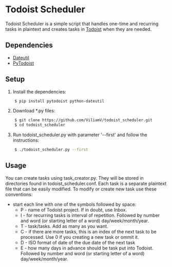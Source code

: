 # Todoist Scheduler
Todoist Scheduler is a simple script that handles one-time and recurring tasks in plaintext and creates tasks in [Todoist](http://www.todoist.com) when they are needed.

## Dependencies
- [Dateutil](https://dateutil.readthedocs.io/en/stable/)
- [PyTodoist](https://github.com/Garee/pytodoist)

## Setup
1. Install the dependencies:
```bash
    $ pip install pytodoist python-dateutil
```
2. Download *.py files:
```bash
    $ git clone https://github.com/ViliamV/todoist_scheduler.git
    $ cd todoist_scheduler
```
3. Run todoist_scheduler.py with parameter '--first' and follow the instructions:
```bash
    $ ./todoist_scheduler.py --first
```
## Usage
You can create tasks using task_creator.py. They will be stored in directories found in todoist_scheduler.conf.
Each task is a separate plaintext file that can be easily modified.
To modify or create new task use these conventions:
- start each line with one of the symbols followed by space:
    - P - name of Todoist project. If in doubt, use Inbox.
    - I - for recurring tasks is interval of repetition. Followed by number and word (or starting letter of a word) day/week/month/year.
    - T - task/tasks. Add as many as you want.
    - C - if there are more tasks, this is an index of the next task to be processed. Use 0 if you creating a new task or ommit it.
    - D - ISO format of date of the due date of the next task
    - E - how many days in advance should be task put into Todoist. Followed by number and word (or starting letter of a word) day/week/month/year.
